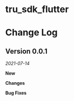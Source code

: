 # tru_sdk_flutter

Change Log
==========

## Version 0.0.1
_2021-07-14_

**New**

**Changes**

**Bug Fixes**


